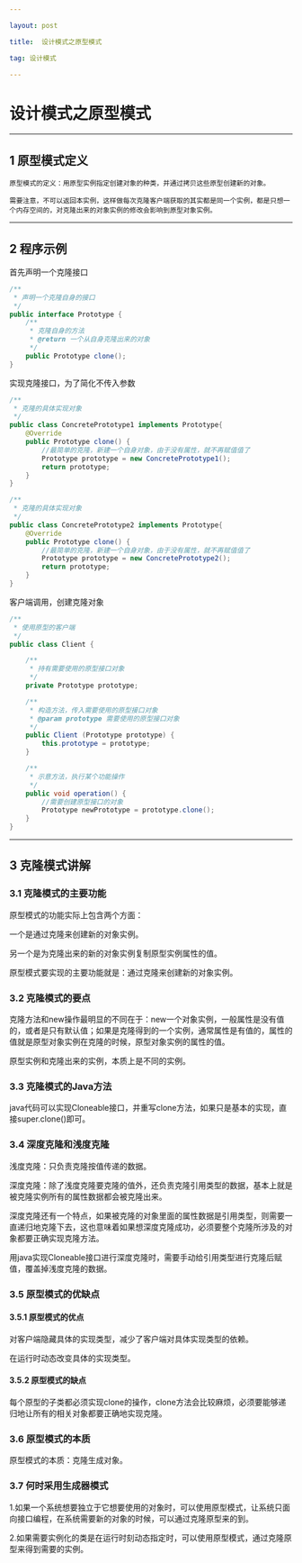 ```yaml
---

layout: post

title:  设计模式之原型模式

tag: 设计模式

---
```


# 设计模式之原型模式

---

## 1 原型模式定义

```
原型模式的定义：用原型实例指定创建对象的种类，并通过拷贝这些原型创建新的对象。

需要注意，不可以返回本实例，这样做每次克隆客户端获取的其实都是同一个实例，都是只想一个内存空间的，对克隆出来的对象实例的修改会影响到原型对象实例。
```

---

## 2 程序示例

首先声明一个克隆接口

```java
/**
 * 声明一个克隆自身的接口
 */
public interface Prototype {
    /**
     * 克隆自身的方法
     * @return 一个从自身克隆出来的对象
     */
    public Prototype clone();
}
```

实现克隆接口，为了简化不传入参数

```java
/**
 * 克隆的具体实现对象
 */
public class ConcretePrototype1 implements Prototype{
    @Override
    public Prototype clone() {
        //最简单的克隆，新建一个自身对象，由于没有属性，就不再赋值值了
        Prototype prototype = new ConcretePrototype1();
        return prototype;
    }
}

/**
 * 克隆的具体实现对象
 */
public class ConcretePrototype2 implements Prototype{
    @Override
    public Prototype clone() {
        //最简单的克隆，新建一个自身对象，由于没有属性，就不再赋值值了
        Prototype prototype = new ConcretePrototype2();
        return prototype;
    }
}
```

客户端调用，创建克隆对象

```java
/**
 * 使用原型的客户端
 */
public class Client {

    /**
     * 持有需要使用的原型接口对象
     */
    private Prototype prototype;

    /**
     * 构造方法，传入需要使用的原型接口对象
     * @param prototype 需要使用的原型接口对象
     */
    public Client (Prototype prototype) {
        this.prototype = prototype;
    }

    /**
     * 示意方法，执行某个功能操作
     */
    public void operation() {
        //需要创建原型接口的对象
        Prototype newPrototype = prototype.clone();
    }
}
```

---

## 3 克隆模式讲解

### 3.1 克隆模式的主要功能

原型模式的功能实际上包含两个方面：

一个是通过克隆来创建新的对象实例。

另一个是为克隆出来的新的对象实例复制原型实例属性的值。

原型模式要实现的主要功能就是：通过克隆来创建新的对象实例。

### 3.2 克隆模式的要点

克隆方法和new操作最明显的不同在于：new一个对象实例，一般属性是没有值的，或者是只有默认值；如果是克隆得到的一个实例，通常属性是有值的，属性的值就是原型对象实例在克隆的时候，原型对象实例的属性的值。

原型实例和克隆出来的实例，本质上是不同的实例。

### 3.3 克隆模式的Java方法

java代码可以实现Cloneable接口，并重写clone方法，如果只是基本的实现，直接super.clone()即可。

### 3.4 深度克隆和浅度克隆

浅度克隆：只负责克隆按值传递的数据。

深度克隆：除了浅度克隆要克隆的值外，还负责克隆引用类型的数据，基本上就是被克隆实例所有的属性数据都会被克隆出来。

深度克隆还有一个特点，如果被克隆的对象里面的属性数据是引用类型，则需要一直递归地克隆下去，这也意味着如果想深度克隆成功，必须要整个克隆所涉及的对象都要正确实现克隆方法。

用java实现Cloneable接口进行深度克隆时，需要手动给引用类型进行克隆后赋值，覆盖掉浅度克隆的数据。

### 3.5 原型模式的优缺点

#### 3.5.1 原型模式的优点

对客户端隐藏具体的实现类型，减少了客户端对具体实现类型的依赖。

在运行时动态改变具体的实现类型。

#### 3.5.2 原型模式的缺点

每个原型的子类都必须实现clone的操作，clone方法会比较麻烦，必须要能够递归地让所有的相关对象都要正确地实现克隆。

### 3.6 原型模式的本质

原型模式的本质：克隆生成对象。

### 3.7 何时采用生成器模式

1.如果一个系统想要独立于它想要使用的对象时，可以使用原型模式，让系统只面向接口编程，在系统需要新的对象的时候，可以通过克隆原型来的到。

2.如果需要实例化的类是在运行时刻动态指定时，可以使用原型模式，通过克隆原型来得到需要的实例。